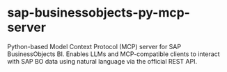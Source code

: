 # sap-businessobjects-py-mcp-server
Python-based Model Context Protocol (MCP) server for SAP BusinessObjects BI. Enables LLMs and MCP-compatible clients to interact with SAP BO data using natural language via the official REST API.
